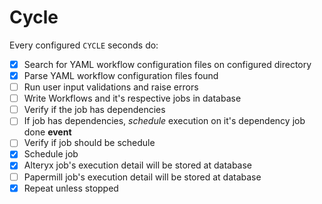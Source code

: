 # Cycle

Every configured `CYCLE` seconds do:

- [x] Search for YAML workflow configuration files on configured directory
- [x] Parse YAML workflow configuration files found
- [ ] Run user input validations and raise errors
- [ ] Write Workflows and it's respective jobs in database
- [ ] Verify if the job has dependencies
- [ ] If job has dependencies, _schedule_ execution on it's dependency job done **event**
- [ ] Verify if job should be schedule
- [x] Schedule job
- [x] Alteryx job's execution detail will be stored at database
- [ ] Papermill job's execution detail will be stored at database
- [x] Repeat unless stopped
